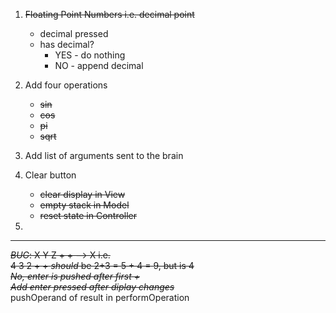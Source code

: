 1. ~~Floating Point Numbers i.e. decimal point~~
    * decimal pressed
    * has decimal?
        * YES - do nothing
        * NO - append decimal
        
2. Add four operations
    * ~~sin~~
    * ~~cos~~
    * ~~pi~~
    * ~~sqrt~~

3. Add list of arguments sent to the brain

4. Clear button
    * ~~clear display in View~~
    * ~~empty stack in Model~~
    * ~~reset state in Controller~~
5. 

---
~~*BUG*: X Y Z + + --> X i.e.  
       4 3 2 + + _should_ be 2+3 = 5 + 4 = 9, but is 4  
       *No, enter is pushed after first +*~~  
       ~~_Add enter pressed after diplay changes_~~  
       pushOperand of result in performOperation